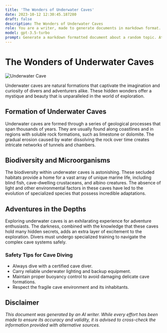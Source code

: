```yaml
---
title: 'The Wonders of Underwater Caves'
date: 2023-10-12 12:30:45.187280
draft: false
description: The Wonders of Underwater Caves
role: You are a writer, made to generate documents in markdown format. It is very important that all of the documents you generate are in valid markdown format.
model: gpt-3.5-turbo
prompt: Generate a markdown formatted document about a random topic. At the bottom, include a disclaimer explaining that the document was generated by you. The first line of the document should be the title. Make sure that the entire document is in proper markdown format, using a mix of various tags to make the document visually appealing.
---
```


# The Wonders of Underwater Caves

![Underwater Cave](https://example.com/underwater-cave.jpg)

Underwater caves are natural formations that captivate the imagination and curiosity of divers and adventurers alike. These hidden wonders offer a mystique and beauty that is unparalleled in the world of exploration.

## Formation of Underwater Caves

Underwater caves are formed through a series of geological processes that span thousands of years. They are usually found along coastlines and in regions with soluble rock formations, such as limestone or dolomite. The gradual erosion caused by water dissolving the rock over time creates intricate networks of tunnels and chambers.

## Biodiversity and Microorganisms

The biodiversity within underwater caves is astonishing. These secluded habitats provide a home for a vast array of unique marine life, including blind fish, cave-dwelling crustaceans, and albino creatures. The absence of light and other environmental factors in these caves have led to the evolution of specialized species that possess incredible adaptations.

## Adventures in the Depths

Exploring underwater caves is an exhilarating experience for adventure enthusiasts. The darkness, combined with the knowledge that these caves hold many hidden secrets, adds an extra layer of excitement to the exploration. Divers must undergo specialized training to navigate the complex cave systems safely.

### Safety Tips for Cave Diving

- Always dive with a certified cave diver.
- Carry reliable underwater lighting and backup equipment.
- Maintain proper buoyancy control to avoid damaging delicate cave formations.
- Respect the fragile cave environment and its inhabitants.

## Disclaimer

*This document was generated by an AI writer. While every effort has been made to ensure its accuracy and validity, it is advised to cross-check the information provided with alternative sources.*
